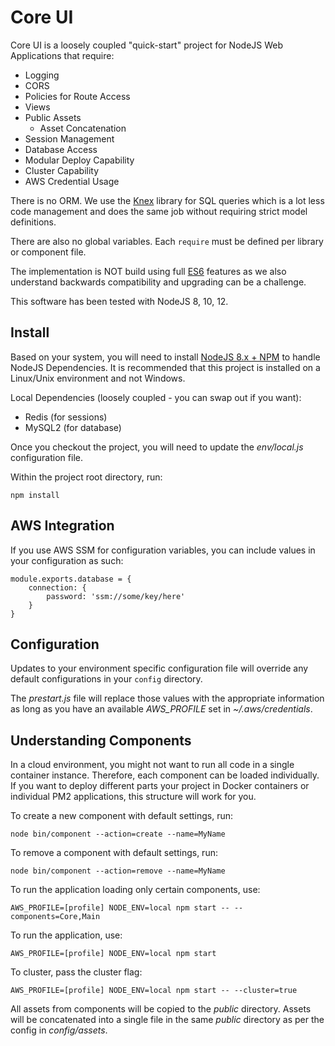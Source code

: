 # Core UI

Core UI is a loosely coupled "quick-start" project for NodeJS Web Applications that require:

- Logging
- CORS
- Policies for Route Access
- Views
- Public Assets
	- Asset Concatenation
- Session Management
- Database Access
- Modular Deploy Capability
- Cluster Capability
- AWS Credential Usage

There is no ORM.  We use the [Knex](http://knexjs.org/) library for SQL queries which is a lot less code management and does the same job without requiring strict model definitions.

There are also no global variables.  Each `require` must be defined per library or component file.

The implementation is NOT build using full [ES6](https://www.w3schools.com/js/js_es6.asp) features as we also understand backwards compatibility and upgrading can be a challenge.

This software has been tested with NodeJS 8, 10, 12.

## Install ##

Based on your system, you will need to install [NodeJS 8.x + NPM](http://nodejs.org/download/) to handle NodeJS Dependencies.  It is recommended that this project is installed on a Linux/Unix environment and not Windows.

Local Dependencies (loosely coupled - you can swap out if you want):

* Redis (for sessions)
* MySQL2 (for database)

Once you checkout the project, you will need to update the *env/local.js* configuration file.

Within the project root directory, run:

	npm install

## AWS Integration
If you use AWS SSM for configuration variables, you can include values in your configuration as such:

	module.exports.database = {
		connection: {
			password: 'ssm://some/key/here'
		}
	}

## Configuration
Updates to your environment specific configuration file will override any default configurations in your `config` directory.

The *prestart.js* file will replace those values with the appropriate information as long as you have
an available *AWS_PROFILE* set in *~/.aws/credentials*.

## Understanding Components
In a cloud environment, you might not want to run all code in a single container instance. Therefore, each component can be loaded individually. If you want to deploy different parts your project in Docker containers or individual PM2 applications, this structure will work for you.

To create a new component with default settings, run:

	node bin/component --action=create --name=MyName

To remove a component with default settings, run:

	node bin/component --action=remove --name=MyName

To run the application loading only certain components, use:

	AWS_PROFILE=[profile] NODE_ENV=local npm start -- --components=Core,Main

To run the application, use:

	AWS_PROFILE=[profile] NODE_ENV=local npm start

To cluster, pass the cluster flag:

	AWS_PROFILE=[profile] NODE_ENV=local npm start -- --cluster=true

All assets from components will be copied to the *public* directory.  Assets will be concatenated into a single file in the same *public* directory as per the config in *config/assets*.

